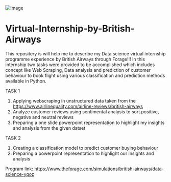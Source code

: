 ![image](https://github.com/99-chetna/Virtual-Internship-by-British-Airways/assets/112334463/5d2963df-57b8-4e33-ae41-30f8e872b3b5)
# Virtual-Internship-by-British-Airways 

This repositery is will help me to describe my Data science virtual internship programme experience by British Airways through Forage!!! 
In this internship two tasks were provided to be accomplished which includes concept like Web Scraping, Data analysis and prediction of customer behaviour to book flight using various classification and prediction methods available in Python.  


TASK 1 

1. Applying webscraping in unstructured data taken from the https://www.airlinequality.com/airline-reviews/british-airways
2. Analyze customer reviews using sentimental analysis to sort positive, negative and neutral reviews
3. Preparing a one slide powerpoint representation to highlight my insights and analysis from the given datset


TASK 2

1. Creating a classification model to predict customer buying behaviour
2. Preparing a powerpoint representation to highlight our insights and analysis

Program link: https://www.theforage.com/simulations/british-airways/data-science-yqoz

